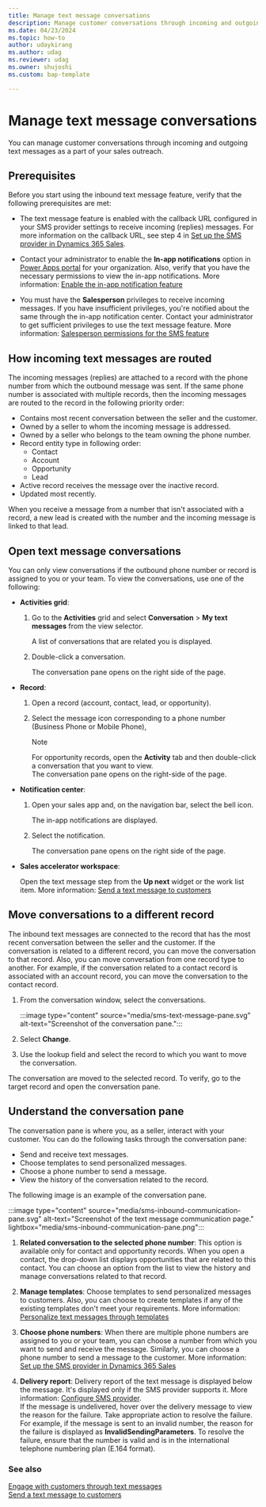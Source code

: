 ```yaml
---
title: Manage text message conversations
description: Manage customer conversations through incoming and outgoing text messages for your sales outreach.
ms.date: 04/23/2024
ms.topic: how-to
author: udaykirang
ms.author: udag
ms.reviewer: udag
ms.owner: shujoshi
ms.custom: bap-template

---
```


# Manage text message conversations

You can manage customer conversations through incoming and outgoing text messages as a part of your sales outreach.   

## Prerequisites

Before you start using the inbound text message feature, verify that the following prerequisites are met:

- The text message feature is enabled with the callback URL configured in your SMS provider settings to receive incoming (replies) messages. For more information on the callback URL, see step 4 in [Set up the SMS provider in Dynamics 365 Sales](configure-sms-provider.md#set-up-the-sms-provider-in-dynamics-365-sales).

- Contact your administrator to enable the **In-app notifications** option in [Power Apps portal](https://make.powerapps.com/) for your organization. Also, verify that you have the necessary permissions to view the in-app notifications. More information: [Enable the in-app notification feature](/power-apps/developer/model-driven-apps/clientapi/send-in-app-notifications?tabs=clientapi#enable-the-in-app-notification-feature)      

- You must have the **Salesperson** privileges to receive incoming messages. If you have insufficient privileges, you're notified about the same through the in-app notification center. Contact your administrator to get sufficient privileges to use the text message feature. More information: [Salesperson permissions for the SMS feature](sms-intro.md#salesperson-roles-sms-feature) 

## How incoming text messages are routed

The incoming messages (replies) are attached to a record with the phone number from which the outbound message was sent. If the same phone number is associated with multiple records, then the incoming messages are routed to the record in the following priority order: 

-	Contains most recent conversation between the seller and the customer.
-	Owned by a seller to whom the incoming message is addressed.
-	Owned by a seller who belongs to the team owning the phone number.
-	Record entity type in following order: 
    -	Contact
    -	Account
    -	Opportunity
    -	Lead
-	Active record receives the message over the inactive record.
-	Updated most recently.

When you receive a message from a number that isn't associated with a record, a new lead is created with the number and the incoming message is linked to that lead.

## Open text message conversations

You can only view conversations if the outbound phone number or record is assigned to you or your team. To view the conversations, use one of the following:

- **Activities grid**: 
    
    1. Go to the **Activities** grid and select **Conversation** > **My text messages** from the view selector.       
        
       A list of conversations that are related you is displayed.        
    
    1. Double-click a conversation.   
        
       The conversation pane opens on the right side of the page.  
        
- **Record**: 
    
    1. Open a record (account, contact, lead, or opportunity).        
    
    1.  Select the message icon corresponding to a phone number (Business Phone or Mobile Phone),          
        >[!NOTE]
        >For opportunity records, open the **Activity** tab and then double-click a conversation that you want to view.           
        The conversation pane opens on the right-side of the page.
        
- **Notification center**: 

    1. Open your sales app and, on the navigation bar, select the bell icon.           
        
       The in-app notifications are displayed.                
    
    1. Select the notification.            
       
       The conversation pane opens on the right side of the page.

- **Sales accelerator workspace**:

    Open the text message step from the **Up next** widget or the work list item. More information: [Send a text message to customers](connect-with-customers.md#send-a-text-message-to-customers)  
    
## Move conversations to a different record

The inbound text messages are connected to the record that has the most recent conversation between the seller and the customer. If the conversation is related to a different record, you can move the conversation to that record. Also, you can move conversation from one record type to another. For example, if the conversation related to a contact record is associated with an account record, you can move the conversation to the contact record.

1. From the conversation window, select the conversations.

    :::image type="content" source="media/sms-text-message-pane.svg" alt-text="Screenshot of the conversation pane.":::

1. Select **Change**.

1. Use the lookup field and select the record to which you want to move the conversation.
  
The conversation are moved to the selected record. To verify, go to the target record and open the conversation pane.

## Understand the conversation pane

The conversation pane is where you, as a seller, interact with your customer. You can do the following tasks through the conversation pane:

- Send and receive text messages.   
- Choose templates to send personalized messages.    
- Choose a phone number to send a message.   
- View the history of the conversation related to the record.   

The following image is an example of the conversation pane.

:::image type="content" source="media/sms-inbound-communication-pane.svg" alt-text="Screenshot of the text message communication page." lightbox="media/sms-inbound-communication-pane.png":::

1. **Related conversation to the selected phone number**: This option is available only for contact and opportunity records. When you open a contact, the drop-down list displays opportunities that are related to this contact. You can choose an option from the list to view the history and manage conversations related to that record.  

2. **Manage templates**: Choose templates to send personalized messages to customers. Also, you can choose to create templates if any of the existing templates don't meet your requirements. More information: [Personalize text messages through templates](create-text-message-templates.md)  

3. **Choose phone numbers**: When there are multiple phone numbers are assigned to you or your team, you can choose a number from which you want to send and receive the message. Similarly, you can choose a phone number to send a message to the customer. More information: [Set up the SMS provider in Dynamics 365 Sales](configure-sms-provider.md#set-up-the-sms-provider-in-dynamics-365-sales)  

4. **Delivery report**: Delivery report of the text message is displayed below the message. It's displayed only if the SMS provider supports it. More information: [Configure SMS provider](configure-sms-provider.md).  
    If the message is undelivered, hover over the delivery message to view the reason for the failure. Take appropriate action to resolve the failure. For example, if the message is sent to an invalid number, the reason for the failure is displayed as **InvalidSendingParameters**. To resolve the failure, ensure that the number is valid and is in the international telephone numbering plan (E.164 format).
  
### See also

[Engage with customers through text messages](sms-intro.md)  
[Send a text message to customers](connect-with-customers.md#send-a-text-message-to-customers)  
